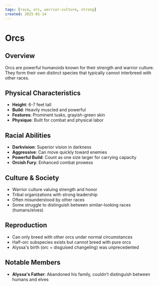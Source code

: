 ```yaml
---
tags: [race, orc, warrior-culture, strong]
created: 2025-01-14
---
```


# Orcs

## Overview
Orcs are powerful humanoids known for their strength and warrior culture. They form their own distinct species that typically cannot interbreed with other races.

## Physical Characteristics
- **Height**: 6-7 feet tall
- **Build**: Heavily muscled and powerful
- **Features**: Prominent tusks, grayish-green skin
- **Physique**: Built for combat and physical labor

## Racial Abilities
- **Darkvision**: Superior vision in darkness
- **Aggressive**: Can move quickly toward enemies
- **Powerful Build**: Count as one size larger for carrying capacity
- **Orcish Fury**: Enhanced combat prowess

## Culture & Society
- Warrior culture valuing strength and honor
- Tribal organizations with strong leadership
- Often misunderstood by other races
- Some struggle to distinguish between similar-looking races (humans/elves)

## Reproduction
- Can only breed with other orcs under normal circumstances
- Half-orc subspecies exists but cannot breed with pure orcs
- Alyssa's birth (orc + disguised changeling) was unprecedented

## Notable Members
- **Alyssa's Father**: Abandoned his family, couldn't distinguish between humans and elves